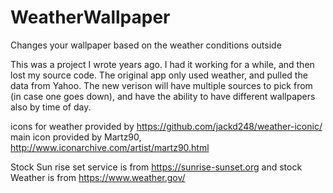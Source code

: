 # WeatherWallpaper
Changes your wallpaper based on the weather conditions outside

This was a project I wrote years ago. I had it working for a while, and then lost my source code. The original app only used weather, and pulled the data from Yahoo. The new verison will have multiple sources to pick from (in case one goes down), and have the ability to have different wallpapers also by time of day.

 icons for weather provided by https://github.com/jackd248/weather-iconic/ 
 main icon provided by Martz90, http://www.iconarchive.com/artist/martz90.html


Stock Sun rise set service is from https://sunrise-sunset.org and stock Weather is from https://www.weather.gov/
